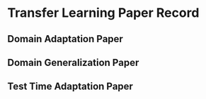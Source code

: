 # Transfer Learning Paper Record

## Domain Adaptation Paper

## Domain Generalization Paper

## Test Time Adaptation Paper
